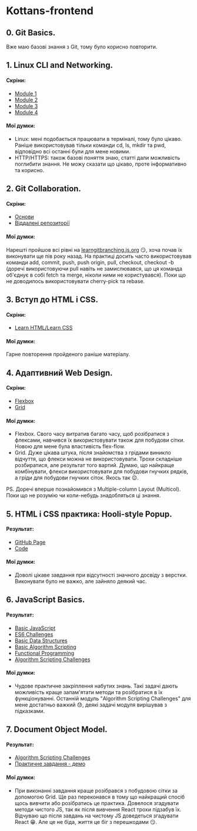 # Kottans-frontend

## 0. Git Basics.

Вже маю базові знання з Git, тому було корисно повторити.

## 1. Linux CLI and Networking.

#### Скріни:

- [Module 1](./task_linux_cli/module_1.png)
- [Module 2](./task_linux_cli/module_2.png)
- [Module 3](./task_linux_cli/module_3.png)
- [Module 4](./task_linux_cli/module_4.png)

#### Мої думки:

- Linux: мені подобається працювати в терміналі, тому було цікаво. Раніше використовував тільки команди cd, ls, mkdir та pwd, відповідно всі останні були для мене новими.
- HTTP/HTTPS: також базові поняття знаю, статті дали можливість поглибити знання. Не можу сказати що цікаво, проте інформативно та корисно.

## 2. Git Collaboration.

#### Скріни:

- [Основи](./task_git_collaboration/foundations.png)
- [Віддалені репозиторії](./task_git_collaboration/remote_repositories.png)

#### Мої думки:

Нарешті пройшов всі рівні на [learngitbranching.js.org](https://learngitbranching.js.org/) :smirk:, хоча почав їх виконувати ще пів року назад. На практиці досить часто використовував команди add, commit, push, push origin, pull, checkout, checkout -b (доречі використовуючи pull навіть не замислювався, що ця команда об'єднує в собі fetch та merge, ніколи ними не користувався). Поки що не доводилось використовувати cherry-pick та rebase.

## 3. Вступ до HTML і CSS.

#### Скріни:

- [Learn HTML/Learn CSS](./task_html_css_intro/Learn_HTML_CSS.png)

#### Мої думки:

Гарне повторення пройденого раніше матеріалу.

## 4. Адаптивний Web Design.

#### Скріни:

- [Flexbox](./task_responsive_web_design/Flexbox.png)
- [Grid](./task_responsive_web_design/Grid.png)

#### Мої думки:

- Flexbox. Свого часу витратив багато часу, щоб розібратися з флексами, навчився їх використовувати також для побудови сітки. Новою для мене була властивість flex-flow.
- Grid. Дуже цікава штука, після знайомства з грідами виникло відчуття, що флекси можна не використовувати. Трохи складніше розбиратися, але результат того вартий. Думаю, що найкраще комбінувати, флекси використовувати для побудови гнучких рядків, а гріди для побудови гнучких сіток. Якось так :wink:.

PS. Доречі вперше познайомився з Multiple-column Layout (Multicol). Поки що не розумію чи коли-небудь знадобляться ці знання.

## 5. HTML і CSS практика: Hooli-style Popup.

#### Результат:

- [GitHub Page](https://andysmokk.github.io/hooli-style-popup/)
- [Code](https://github.com/andysmokk/hooli-style-popup)

#### Мої думки:

- Доволі цікаве завдання при відсутності значного досвіду з верстки. Виконувати було не важко, але зайняло деякий час.

## 6. JavaScript Basics.

#### Результат:

- [Basic JavaScript](./task_js_basics/Basic_JavaScript.png)
- [ES6 Challenges](./task_js_basics/ES6_Challenges.png)
- [Basic Data Structures](./task_js_basics/Basic_Data_Structures.png)
- [Basic Algorithm Scripting](./task_js_basics/Basic_Algorithm_Scripting.png)
- [Functional Programming](./task_js_basics/Functional_Programming.png)
- [Algorithm Scripting Challenges](./task_js_basics/Algorithm_Scripting_Challenges.png)

#### Мої думки:

- Чудове практичне закріплення набутих знань. Такі задачі дають можливість краще запам'ятати методи та розібратися в їх функціонуванні. Останній модуль "Algorithm Scripting Challenges" для мене достатньо важкий :sweat:, деякі задачі модуля вирішував з підказками.

## 7. Document Object Model.

#### Результат:

- [Algorithm Scripting Challenges](./document-object-model/Algorithm_Scripting_Challenges.png)
- [Практичне завдання - демо](https://andysmokk.github.io/js-dom/)

#### Мої думки:

- При виконанні завдання краще розібрався з побудовою сітки за допомогою Grid. Ще раз переконався в тому що найкращий спосіб щось вивчити або розібратись це практика. Довелося згадувати методи чистого JS, так як після вивчення React трохи підзабув їх. Відчуваю що після завдань на чистому JS доведеться згадувати React :grin:. Але це не біда, життя це біг з перешкодами :smirk:.
